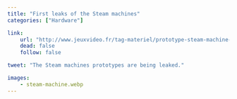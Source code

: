 ```yaml
---
title: "First leaks of the Steam machines"
categories: ["Hardware"]

link:
    url: "http://www.jeuxvideo.fr/tag-materiel/prototype-steam-machine-images-actu-603202.html"
    dead: false
    follow: false

tweet: "The Steam machines prototypes are being leaked."

images:
    - steam-machine.webp
---
```

